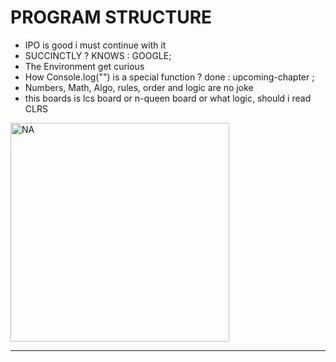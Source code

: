 # PROGRAM STRUCTURE

- IPO is good i must continue with it
- SUCCINCTLY ? KNOWS : GOOGLE;
- The Environment get curious
- How Console.log("") is a special function ? done : upcoming-chapter ;
- Numbers, Math, Algo, rules, order and logic are no joke
- this boards is lcs board or n-queen board or what logic, should i read CLRS 
<img src="https://drive.google.com/uc?id=1s7PRKYnSP1yVwfB68RZkSsAsiI60OLl7" alt="NA" width="350" heigh="150">

___
